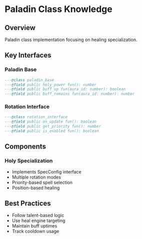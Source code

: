 # Paladin Class Knowledge

## Overview
Paladin class implementation focusing on healing specialization.

## Key Interfaces

### Paladin Base
```lua
---@class paladin_base
---@field public holy_power fun(): number
---@field public buff_up fun(aura_id: number): boolean
---@field public buff_remains fun(aura_id: number): number
```

### Rotation Interface
```lua
---@class rotation_interface
---@field public on_update fun(): boolean
---@field public get_priority fun(): number
---@field public is_enabled fun(): boolean
```

## Components

### Holy Specialization
- Implements SpecConfig interface
- Multiple rotation modes
- Priority-based spell selection
- Position-based healing

## Best Practices
- Follow talent-based logic
- Use heal engine targeting
- Maintain buff uptimes
- Track cooldown usage
